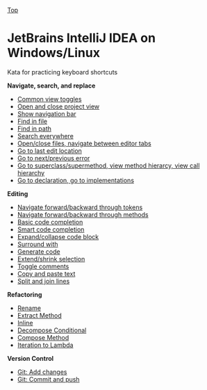 [Top](README.md)

# JetBrains IntelliJ IDEA on Windows/Linux

Kata for practicing keyboard shortcuts

**Navigate, search, and replace**

- [Common view toggles](ij-win-lin-navigate-ide.md)
- [Open and close project view](ij-win-lin-project-view.md)
- [Show navigation bar](ij-win-lin-show-navigation-bar.md)
- [Find in file](ij-win-lin-find-in-file.md)
- [Find in path](ij-win-lin-find-in-path.md)
- [Search everywhere](ij-win-lin-search-everywhere.md)
- [Open/close files, navigate between editor tabs](ij-win-lin-editor-tabs.md)
- [Go to last edit location](ij-win-lin-go-to-last-edit-location.md)
- [Go to next/previous error](ij-win-lin-go-to-next-error.md)
- [Go to superclass/supermethod, view method hierarcy, view call hierarchy](ij-win-lin-go-to-superclass.md)
- [Go to declaration, go to implementations](ij-win-lin-go-to-declaration.md)

**Editing**

- [Navigate forward/backward through tokens](ij-win-lin-navigate-through-tokens.md)
- [Navigate forward/backward through methods](ij-win-lin-navigate-through-methods.md)
- [Basic code completion](ij-win-lin-basic-code-completion.md)
- [Smart code completion](ij-win-lin-smart-code-completion.md)
- [Expand/collapse code block](ij-win-lin-expand-collapse.md)
- [Surround with](ij-win-lin-surround-with.md)
- [Generate code](ij-win-lin-generate-code.md)
- [Extend/shrink selection](ij-win-lin-extend-shrink.md)
- [Toggle comments](ij-win-lin-toggle-comments.md)
- [Copy and paste text](ij-win-lin-copy-paste-text.md)
- [Split and join lines](ij-win-lin-split-join.md)

**Refactoring**

- [Rename](ij-win-lin-rename.md)
- [Extract Method]()
- [Inline]()
- [Decompose Conditional]()
- [Compose Method]()
- [Iteration to Lambda]()

**Version Control**

- [Git: Add changes]()
- [Git: Commit and push]()
